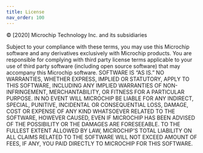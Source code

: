 ```yaml
---
title: License
nav_order: 100
---
```


© [2020] Microchip Technology Inc. and its subsidiaries

Subject to your compliance with these terms, you may use this Microchip software and any derivatives exclusively with Microchip products. You are responsible 
for complying with third party license terms applicable to your use of third party software (including open source software) that may accompany this Microchip 
software. SOFTWARE IS “AS IS.” NO WARRANTIES, WHETHER EXPRESS, IMPLIED OR STATUTORY, APPLY TO THIS SOFTWARE, INCLUDING ANY IMPLIED WARRANTIES OF NON-INFRINGEMENT, 
MERCHANTABILITY, OR FITNESS FOR A PARTICULAR PURPOSE. IN NO EVENT WILL MICROCHIP BE LIABLE FOR ANY INDIRECT, SPECIAL, PUNITIVE, INCIDENTAL OR CONSEQUENTIAL LOSS, 
DAMAGE, COST OR EXPENSE OF ANY KIND WHATSOEVER RELATED TO THE SOFTWARE, HOWEVER CAUSED, EVEN IF MICROCHIP HAS BEEN ADVISED OF THE POSSIBILITY OR THE DAMAGES ARE 
FORESEEABLE. TO THE FULLEST EXTENT ALLOWED BY LAW, MICROCHIP’S TOTAL LIABILITY ON ALL CLAIMS RELATED TO THE SOFTWARE WILL NOT EXCEED AMOUNT OF FEES, IF ANY, YOU 
PAID DIRECTLY TO MICROCHIP FOR THIS SOFTWARE.

